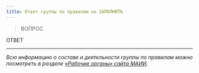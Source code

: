 ```yaml
---
title: Ответ группы по правилам на ЗАПОЛНИТЬ
---
```


> ВОПРОС

ОТВЕТ

----

*Всю информацию о составе и деятельности группы по правилам можно посмотреть в разделе [«Рабочие органы» сайта МАИИ](https://www.maii.li/p/who/#rules).*